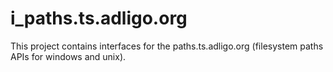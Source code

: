 # i_paths.ts.adligo.org
This project contains interfaces for the paths.ts.adligo.org (filesystem paths APIs for windows and unix).
